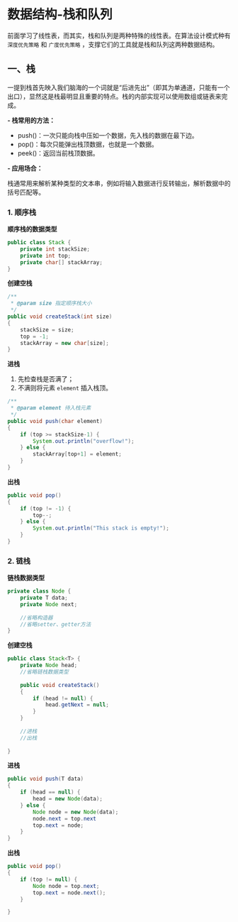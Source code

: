 # 数据结构-栈和队列

前面学习了线性表，而其实，栈和队列是两种特殊的线性表。在算法设计模式种有 `深度优先策略` 和 `广度优先策略` ，支撑它们的工具就是栈和队列这两种数据结构。



## 一、栈

一提到栈首先映入我们脑海的一个词就是“后进先出”（即其为单通道，只能有一个出口），显然这是栈最明显且重要的特点。栈的内部实现可以使用数组或链表来完成。

**- 栈常用的方法：**

* push()：一次只能向栈中压如一个数据，先入栈的数据在最下边。
* pop()：每次只能弹出栈顶数据，也就是一个数据。
* peek()：返回当前栈顶数据。

**- 应用场合：**

栈通常用来解析某种类型的文本串，例如将输入数据进行反转输出，解析数据中的括号匹配等。



### 1. 顺序栈

**顺序栈的数据类型**

~~~java
public class Stack {
    private int stackSize;
    private int top;
    private char[] stackArray;
}
~~~

**创建空栈**

~~~java
/**
 * @param size 指定顺序栈大小
 */
public void createStack(int size)
{
    stackSize = size;
    top = -1;
    stackArray = new char[size];
}
~~~

**进栈**

1. 先检查栈是否满了；
2. 不满则将元素 `element` 插入栈顶。

~~~java
/**
 * @param element 待入栈元素
 */
public void push(char element)
{
    if (top >= stackSize-1) {
        System.out.println("overflow!");
    } else {
        stackArray[top+1] = element; 
    }
}
~~~

**出栈**

~~~java
public void pop()
{
    if (top != -1) {
        top--;
    } else {
        System.out.println("This stack is empty!");
    }
}
~~~



### 2. 链栈

**链栈数据类型**

~~~java
private class Node {
    private T data;
    private Node next;
    
    //省略构造器
    //省略setter、getter方法
}
~~~

**创建空栈**

~~~java
public class Stack<T> {
    private Node head; 
    //省略链栈数据类型
    
    public void createStack()
    {
        if (head != null) {
            head.getNext = null;
        }
    }
    
    //进栈
    //出栈
    
}
~~~

**进栈**

~~~java
public void push(T data)
{
    if (head == null) {
        head = new Node(data);      
    } else {
        Node node = new Node(data);
        node.next = top.next
        top.next = node;
    }
}
~~~

**出栈**

~~~java
public void pop()
{
    if (top != null) {
        Node node = top.next;
        top.next = node.next();
    } 

}
~~~

